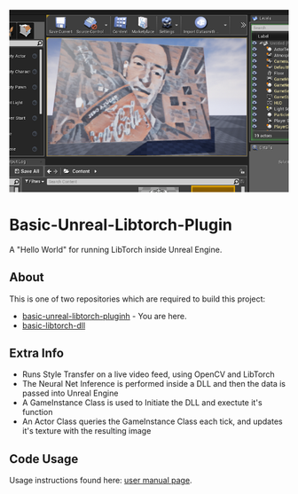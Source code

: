 ![](https://github.com/NeuralVFX/basic-libtorch-dll/blob/master/coke.png)
# Basic-Unreal-Libtorch-Plugin

A "Hello World" for running LibTorch inside Unreal Engine.

## About
This is one of two repositories which are required to build this project:
- [basic-unreal-libtorch-pluginh](https://github.com/NeuralVFX/basic-unreal-libtorch-plugin) - You are here.
- [basic-libtorch-dll](https://github.com/NeuralVFX/basic-libtorch-dll)


## Extra Info
- Runs Style Transfer on a live video feed, using OpenCV and LibTorch
- The Neural Net Inference is performed inside a DLL and then the data is passed into Unreal Engine
- A GameInstance Class is used to Initiate the DLL and exectute it's function
- An Actor Class queries the GameInstance Class each tick, and updates it's texture with the resulting image


## Code Usage
Usage instructions found here: [user manual page](USAGE.md).



